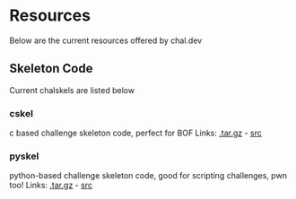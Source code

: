 # Resources
Below are the current resources offered by chal.dev

## Skeleton Code
Current chalskels are listed below
### cskel
c based challenge skeleton code, perfect for BOF
Links: [.tar.gz](./resources/dl/cskel.tar.gz) - [src](https://github.com/Thomas-Quig/chal-dev.github.io/tree/main/resources/src/cskel)
### pyskel
python-based challenge skeleton code, good for scripting challenges, pwn too!
Links: [.tar.gz](./resources/dl/pyskel.tar.gz) - [src](https://github.com/Thomas-Quig/chal-dev.github.io/tree/main/resources/src/cskel)
